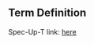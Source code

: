 ## Term Definition

Spec-Up-T link: <a href='https://weboftrust.github.io/WOT-terms/docs/glossary/next-threshold'>here</a>
